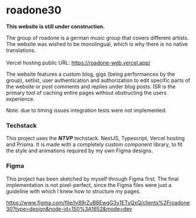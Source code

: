 # roadone30

**This website is still under construction.**

The group of roadone is a german music group that covers different artists. The website was wished to be monolingual, which is why there is no native translations.<br/><br/>
Vercel hosting public URL: https://roadone-web.vercel.app/<br/>

The website features a custom blog, gigs (being performances by the group), setlist, user authentication and authorization to edit specific parts of the website or post comments and replies under blog posts. ISR is the primary tool of caching entire pages without obstructing the users experience.

Note: due to timing issues integration tests were not implemented.

### Techstack
This project uses the _**NTVP**_ techstack. NextJS, Typescript, Vercel hosting and Prisma. It is made with a completely custom component library, to fit the style and animations required by my own Figma designs.<br/>

### Figma
This project has been sketched by myself through Figma first. The final implementation is not pixel-perfect, since the Figma files were just a guideline with which I knew how to structure my pages.

https://www.figma.com/file/lv89rZuB8EwgG3y1ETyQxQ/clients%2Froadone30?type=design&node-id=150%3A1652&mode=dev
